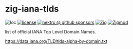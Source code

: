# zig-iana-tlds

![loc](https://sloc.xyz/github/nektro/zig-iana-tlds)
[![license](https://img.shields.io/github/license/nektro/zig-iana-tlds.svg)](https://github.com/nektro/zig-iana-tlds/blob/master/LICENSE)
[![nektro @ github sponsors](https://img.shields.io/badge/sponsors-nektro-purple?logo=github)](https://github.com/sponsors/nektro)
[![Zig](https://img.shields.io/badge/Zig-0.14-f7a41d)](https://ziglang.org/)
[![Zigmod](https://img.shields.io/badge/Zigmod-latest-f7a41d)](https://github.com/nektro/zigmod)

list of official IANA Top Level Domain Names.

https://data.iana.org/TLD/tlds-alpha-by-domain.txt
